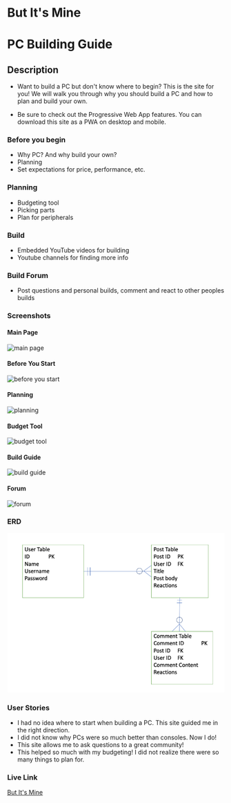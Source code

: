 # But It's Mine

# PC Building Guide

## Description

* Want to build a PC but don't know where to begin? This is the site for you! We will walk you through why you should build a PC and how to plan and build your own.

* Be sure to check out the Progressive Web App features. You can download this site as a PWA on desktop and mobile.

### Before you begin

* Why PC? And why build your own?
* Planning
* Set expectations for price, performance, etc.

### Planning

* Budgeting tool
* Picking parts
* Plan for peripherals 

### Build

* Embedded YouTube videos for building
* Youtube channels for finding more info

### Build Forum

* Post questions and personal builds, comment and react to other peoples builds

### Screenshots
#### Main Page
![main page](https://i.imgur.com/dY4qUBP.png)

#### Before You Start
![before you start](https://i.imgur.com/grKxHVD.png)

#### Planning
![planning](https://i.imgur.com/UNDdabX.png)

#### Budget Tool
![budget tool](https://i.imgur.com/C11qhql.png)

#### Build Guide
![build guide](https://i.imgur.com/4IH9WLl.png)

#### Forum
![forum](https://i.imgur.com/pufxJEO.png)

### ERD
![erd](https://github.com/tck9173/But-Its-Mine/blob/main/Planning/ERD.png)

### User Stories
* I had no idea where to start when building a PC. This site guided me in the right direction.
* I did not know why PCs were so much better than consoles. Now I do!
* This site allows me to ask questions to a great community!
* This helped so much with my budgeting! I did not realize there were so many things to plan for.

### Live Link
[But It's Mine](https://but-its-mine.surge.sh/)
